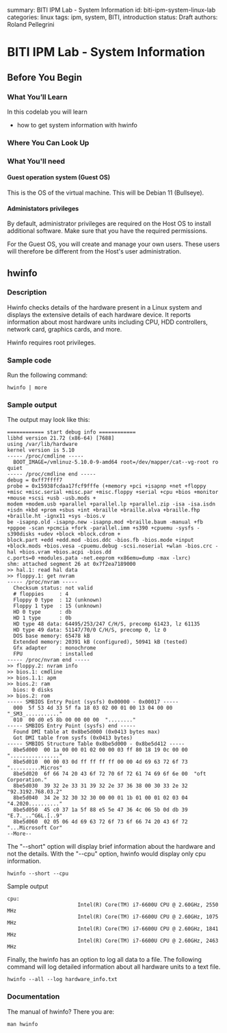 summary: BITI IPM Lab - System Information
id: biti-ipm-system-linux-lab
categories: linux
tags: ipm, system, BITI, introduction
status: Draft
authors: Roland Pellegrini

# BITI IPM Lab - System Information
<!-- ------------------------ -->
## Before You Begin 

### What You’ll Learn

In this codelab you will learn

* how to get system information with hwinfo

###  Where You Can Look Up

### What You'll need

#### Guest operation system (Guest OS)

This is the OS of the virtual machine. This will be Debian 11 (Bullseye).

#### Administators privileges

By default, administrator privileges are required on the Host OS to install additional software. Make sure that you have the required permissions.

For the Guest OS, you will create and manage your own users. These users will therefore be different from the Host's user administration. 

<!-- ------------------------ -->

## hwinfo

### Description

Hwinfo checks details of the hardware present in a Linux system and displays the extensive details of each hardware device. It reports information about most hardware units including CPU, HDD controllers, network card, graphics cards, and more.

<aside class="positive">
Hwinfo requires root privileges.
</aside>

### Sample code

Run the following command:
```
hwinfo | more
```

### Sample output

The output may look like this:

```
============ start debug info ============
libhd version 21.72 (x86-64) [7688]
using /var/lib/hardware
kernel version is 5.10
----- /proc/cmdline -----
  BOOT_IMAGE=/vmlinuz-5.10.0-9-amd64 root=/dev/mapper/cat--vg-root ro quiet
----- /proc/cmdline end -----
debug = 0xff7ffff7
probe = 0x15938fcdaa17fcf9fffe (+memory +pci +isapnp +net +floppy +misc +misc.serial +misc.par +misc.floppy +serial +cpu +bios +monitor +mouse +scsi +usb -usb.mods +
modem +modem.usb +parallel +parallel.lp +parallel.zip -isa -isa.isdn +isdn +kbd +prom +sbus +int +braille +braille.alva +braille.fhp +braille.ht -ignx11 +sys -bios.v
be -isapnp.old -isapnp.new -isapnp.mod +braille.baum -manual +fb +pppoe -scan +pcmcia +fork -parallel.imm +s390 +cpuemu -sysfs -s390disks +udev +block +block.cdrom +
block.part +edd +edd.mod -bios.ddc -bios.fb -bios.mode +input +block.mods +bios.vesa -cpuemu.debug -scsi.noserial +wlan -bios.crc -hal +bios.vram +bios.acpi -bios.dd
c.ports=0 +modules.pata -net.eeprom +x86emu=dump -max -lxrc)
shm: attached segment 26 at 0x7f2ea7189000
>> hal.1: read hal data
>> floppy.1: get nvram
----- /proc/nvram -----
  Checksum status: not valid
  # floppies     : 4
  Floppy 0 type  : 12 (unknown)
  Floppy 1 type  : 15 (unknown)
  HD 0 type      : db
  HD 1 type      : 0b
  HD type 48 data: 64495/253/247 C/H/S, precomp 61423, lz 61135
  HD type 49 data: 51147/70/0 C/H/S, precomp 0, lz 0
  DOS base memory: 65478 kB
  Extended memory: 20391 kB (configured), 50941 kB (tested)
  Gfx adapter    : monochrome
  FPU            : installed
----- /proc/nvram end -----
>> floppy.2: nvram info
>> bios.1: cmdline
>> bios.1.1: apm
>> bios.2: ram
  bios: 0 disks
>> bios.2: rom
----- SMBIOS Entry Point (sysfs) 0x00000 - 0x00017 -----
  000  5f 53 4d 33 5f fa 18 03 02 00 01 00 13 04 00 00  "_SM3_..........."
  010  00 d0 e5 8b 00 00 00 00  "........"
----- SMBIOS Entry Point (sysfs) end -----
  Found DMI table at 0x8be5d000 (0x0413 bytes max)
  Got DMI table from sysfs (0x0413 bytes)
----- SMBIOS Structure Table 0x8be5d000 - 0x8be5d412 -----
  8be5d000  00 1a 00 00 01 02 00 00 03 ff 80 18 19 0c 00 00  "................"
  8be5d010  00 00 03 0d ff ff ff ff 00 00 4d 69 63 72 6f 73  "..........Micros"
  8be5d020  6f 66 74 20 43 6f 72 70 6f 72 61 74 69 6f 6e 00  "oft Corporation."
  8be5d030  39 32 2e 33 31 39 32 2e 37 36 38 00 30 33 2e 32  "92.3192.768.03.2"
  8be5d040  34 2e 32 30 32 30 00 00 01 1b 01 00 01 02 03 04  "4.2020.........."
  8be5d050  45 c0 37 1a 5f 88 e5 5e 47 36 4c 06 5b 0d db 39  "E.7._..^G6L.[..9"
  8be5d060  02 05 06 4d 69 63 72 6f 73 6f 66 74 20 43 6f 72  "...Microsoft Cor"
--More--
```

The "--short" option will display brief information about the hardware and not the details.
With the "--cpu" option, hwinfo would display only cpu information.

```
hwinfo --short --cpu
```

Sample output

```
cpu:                                                            
                       Intel(R) Core(TM) i7-6600U CPU @ 2.60GHz, 2550 MHz
                       Intel(R) Core(TM) i7-6600U CPU @ 2.60GHz, 1075 MHz
                       Intel(R) Core(TM) i7-6600U CPU @ 2.60GHz, 1841 MHz
                       Intel(R) Core(TM) i7-6600U CPU @ 2.60GHz, 2463 MHz
```

Finally, the hwinfo has an option to log all data to a file. The following command will log detailed information about all hardware units to a text file.

```
hwinfo --all --log hardware_info.txt
```

### Documentation

The manual of hwinfo? There you are:
```
man hwinfo
```
